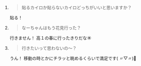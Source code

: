 1. > 貼るカイロか貼らないカイロどっちがいいと思いますか？

   貼る！

2. > なーちゃんはもう花見行った？

   行きません！ 高１の春に行ったきりだな☀

3. > 行きたいって思わないの〜？

   うん！ 移動の時とかにチラッと眺めるくらいで満足です( 〃▽〃)🌸